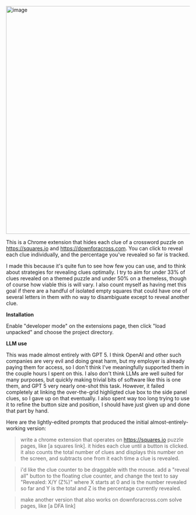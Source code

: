 <img width="1078" height="623" alt="image" src="https://github.com/user-attachments/assets/62bd2c9e-5f7e-4613-8266-4af738523576" />

This is a Chrome extension that hides each clue of a crossword puzzle on https://squares.io and https://downforacross.com. You can click to reveal each clue individually, and the percentage you've revealed so far is tracked.

I made this because it's quite fun to see how few you can use, and to think about strategies for revealing clues optimally. I try to aim for under 33% of clues revealed on a themed puzzle and under 50% on a themeless, though of course how viable this is will vary. I also count myself as having met this goal if there are a handful of isolated empty squares that could have one of several letters in them with no way to disambiguate except to reveal another clue.

**Installation**

Enable "developer mode" on the extensions page, then click "load unpacked" and choose the project directory.

**LLM use**

This was made almost entirely with GPT 5. I think OpenAI and other such companies are very evil and doing great harm, but my employer is already paying them for access, so I don't think I've meaningfully supported them in the couple hours I spent on this. I also don't think LLMs are well suited for many purposes, but quickly making trivial bits of software like this is one them, and GPT 5 very nearly one-shot this task. However, it failed completely at linking the over-the-grid highligted clue box to the side panel clues, so I gave up on that eventually. I also spent way too long trying to use it to refine the button size and position, I should have just given up and done that part by hand.

Here are the lightly-edited prompts that produced the initial almost-entirely-working version:

> write a chrome extension that operates on https://squares.io puzzle pages, like [a squares link]. it hides each clue until a button is clicked. it also counts the total number of clues and displays this number on the screen, and subtracts one from it each time a clue is revealed.


> i'd like the clue counter to be draggable with the mouse. add a "reveal all" button to the floating clue counter, and change the text to say "Revealed: X/Y (Z%)" where X starts at 0 and is the number revealed so far and Y is the total and Z is the percentage currently revealed.


> make another version that also works on downforacross.com solve pages, like [a DFA link]
